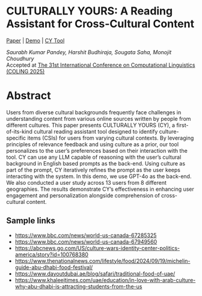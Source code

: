 # CULTURALLY YOURS: A Reading Assistant for Cross-Cultural Content
[Paper](https://drive.google.com/file/d/13sFYQnhA1MtdSpWwsvMEXPZ5LUU5cNRg/view?usp=sharing) | [Demo](https://www.youtube.com/watch?v=OVbnilgHaCU) | [CY Tool](http://172.206.0.14:8080/)

*Saurabh Kumar Pandey, Harshit Budhiraja, Sougata Saha, Monojit Choudhury*\
Accepted at [The 31st International Conference on Computational Linguistics (COLING 2025)](https://coling2025.org/)

# Abstract
Users from diverse cultural backgrounds frequently
face challenges in understanding content
from various online sources written by people
from different cultures. This paper presents
CULTURALLY YOURS (CY), a first-of-its-kind
cultural reading assistant tool designed to identify
culture-specific items (CSIs) for users from
varying cultural contexts. By leveraging principles
of relevance feedback and using culture as
a prior, our tool personalizes to the user’s preferences
based on their interaction with the tool.
CY can use any LLM capable of reasoning
with the user’s cultural background in English based
prompts as the back-end. Using culture
as part of the prompt, CY iteratively refines
the prompt as the user keeps interacting with
the system. In this demo, we use GPT-4o as
the back-end. We also conducted a user study
across 13 users from 8 different geographies.
The results demonstrate CY’s effectiveness in
enhancing user engagement and personalization
alongside comprehension of cross-cultural
content.


## Sample links
- https://www.bbc.com/news/world-us-canada-67285325
- https://www.bbc.com/news/world-us-canada-67949560
- https://abcnews.go.com/US/culture-wars-identity-center-politics-america/story?id=100768380
- https://www.thenationalnews.com/lifestyle/food/2024/09/19/michelin-guide-abu-dhabi-food-festival/
- https://www.dayoutdubai.ae/blog/safari/traditional-food-of-uae/
- https://www.khaleejtimes.com/uae/education/in-love-with-arab-culture-why-abu-dhabi-is-attracting-students-from-the-us
